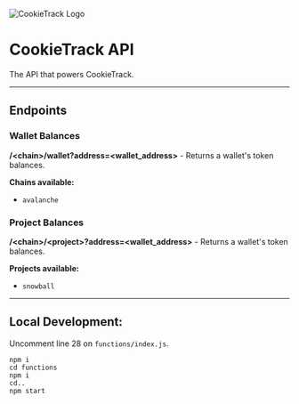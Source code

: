 ![CookieTrack Logo][logo]
# CookieTrack API

The API that powers CookieTrack.

---

## Endpoints

### Wallet Balances

**/\<chain\>/wallet?address=\<wallet_address\>** - Returns a wallet's token balances.

**Chains available:**
- `avalanche`

### Project Balances

**/\<chain\>/\<project\>?address=\<wallet_address\>** - Returns a wallet's token balances.

**Projects available:**
- `snowball`

---

## Local Development:

Uncomment line 28 on `functions/index.js`.

```
npm i
cd functions
npm i
cd..
npm start
```

[logo]: https://github.com/Ncookiez/cookietrack-api/blob/master/favicon.svg "CookieTrack"
